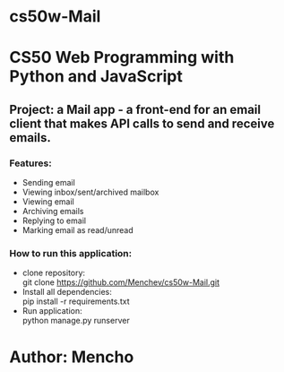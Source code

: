 # cs50w-Mail

# CS50 Web Programming with Python and JavaScript

## Project: a Mail app - a front-end for an email client that makes API calls to send and receive emails.

### Features:
- Sending email
- Viewing inbox/sent/archived mailbox
- Viewing email
- Archiving emails
- Replying to email
- Marking email as read/unread

### How to run this application:
- clone repository:\
git clone https://github.com/Menchev/cs50w-Mail.git
- Install all dependencies:\
pip install -r requirements.txt
- Run application:\
python manage.py runserver

# Author: Mencho
